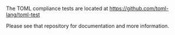 The TOML compliance tests are located at https://github.com/toml-lang/toml-test

Please see that repository for documentation and more information.
